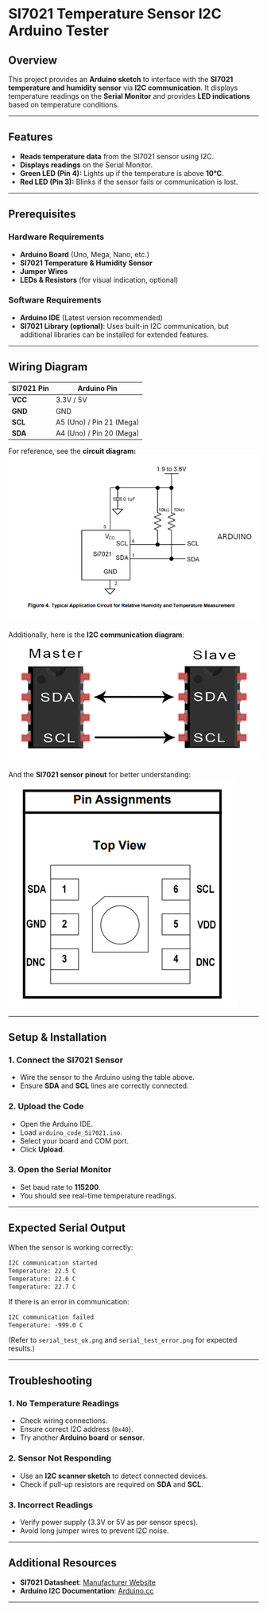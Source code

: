 # SI7021 Temperature Sensor I2C Arduino Tester

## Overview
This project provides an **Arduino sketch** to interface with the **SI7021 temperature and humidity sensor** via **I2C communication**. It displays temperature readings on the **Serial Monitor** and provides **LED indications** based on temperature conditions.

---

## Features
- **Reads temperature data** from the SI7021 sensor using I2C.
- **Displays readings** on the Serial Monitor.
- **Green LED (Pin 4):** Lights up if the temperature is above **10°C**.
- **Red LED (Pin 3):** Blinks if the sensor fails or communication is lost.

---

## Prerequisites
### Hardware Requirements
- **Arduino Board** (Uno, Mega, Nano, etc.)
- **SI7021 Temperature & Humidity Sensor**
- **Jumper Wires**
- **LEDs & Resistors** (for visual indication, optional)

### Software Requirements
- **Arduino IDE** (Latest version recommended)
- **SI7021 Library (optional)**: Uses built-in I2C communication, but additional libraries can be installed for extended features.

---

## Wiring Diagram
| SI7021 Pin | Arduino Pin |
|-----------|-------------|
| **VCC**   | 3.3V / 5V   |
| **GND**   | GND         |
| **SCL**   | A5 (Uno) / Pin 21 (Mega) |
| **SDA**   | A4 (Uno) / Pin 20 (Mega) |

For reference, see the **circuit diagram:**
![Schematic](schematic_circuit.png)

Additionally, here is the **I2C communication diagram**:
![I2C Diagram](I2C-Single-Master-Single-Slave.png)

And the **SI7021 sensor pinout** for better understanding:
![Pinout](Pinout.png)

---

## Setup & Installation
### 1. Connect the SI7021 Sensor
- Wire the sensor to the Arduino using the table above.
- Ensure **SDA** and **SCL** lines are correctly connected.

### 2. Upload the Code
- Open the Arduino IDE.
- Load `arduino_code_Si7021.ino`.
- Select your board and COM port.
- Click **Upload**.

### 3. Open the Serial Monitor
- Set baud rate to **115200**.
- You should see real-time temperature readings.

---

## Expected Serial Output
When the sensor is working correctly:
```
I2C communication started
Temperature: 22.5 C
Temperature: 22.6 C
Temperature: 22.7 C
```
If there is an error in communication:
```
I2C communication failed
Temperature: -999.0 C
```
(Refer to `serial_test_ok.png` and `serial_test_error.png` for expected results.)

---

## Troubleshooting
### 1. No Temperature Readings
- Check wiring connections.
- Ensure correct I2C address (`0x40`).
- Try another **Arduino board** or **sensor**.

### 2. Sensor Not Responding
- Use an **I2C scanner sketch** to detect connected devices.
- Check if pull-up resistors are required on **SDA** and **SCL**.

### 3. Incorrect Readings
- Verify power supply (3.3V or 5V as per sensor specs).
- Avoid long jumper wires to prevent I2C noise.

---

## Additional Resources
- **SI7021 Datasheet**: [Manufacturer Website](https://www.silabs.com/documents/public/data-sheets/Si7021-A20.pdf)
- **Arduino I2C Documentation**: [Arduino.cc](https://www.arduino.cc/en/reference/wire)

---
